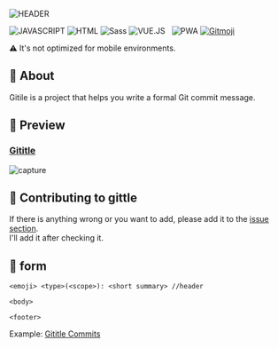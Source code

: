 ![HEADER](https://capsule-render.vercel.app/api?type=rect&color=gradient&height=100&section=header&text=Gititle&fontSize=70&fontAlign=50&fontAlignY=55)

![JAVASCRIPT](https://img.shields.io/badge/Javascript-F7DF1E?style=flat-square&logo=Javascript&logoColor=black) ![HTML](https://img.shields.io/badge/HTML5-E34F26?style=flat-square&logo=html5&logoColor=white) ![Sass](https://img.shields.io/badge/Sass-CC6699?style=flat-square&logo=sass&logoColor=white) ![VUE.JS](https://img.shields.io/badge/Vue.js-4FC08D?style=flat-square&logo=vue.js&logoColor=white) &nbsp; ![PWA](https://img.shields.io/badge/PWA-570FC2?style=flat-square&logo=googlechrome&logoColor=white) <a href="https://gitmoji.dev">
<img src="https://img.shields.io/badge/Gitmoji-%20😜%20😍-FFDD67.svg?style=flat-square" alt="Gitmoji">
</a>

:warning: It's not optimized for mobile environments.

## 📝 About

Gitile is a project that helps you write a formal Git commit message.

## 📸 Preview

### [Gititle](https://hyeokjaelee.github.io/gititle/)

![capture](https://user-images.githubusercontent.com/71566740/135963287-e5c18f62-da16-4dda-98cb-1dd4a7c2b720.png)

## 🎉 Contributing to gittle

If there is anything wrong or you want to add, please add it to the [issue section](https://github.com/HyeokjaeLee/gititle/issues).
<br>I'll add it after checking it.

## 🧪 form

```
<emoji> <type>(<scope>): <short summary> //header

<body>

<footer>
```

Example: [Gititle Commits](https://github.com/HyeokjaeLee/gititle/commits/master)
